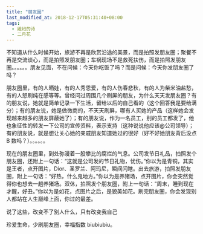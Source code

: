 ```yaml
---
title: "朋友圈"
last_modified_at: 2018-12-17T05:31:40+08:00
tags:
  - 媳妇的诗
  - 二月花
---
```


不知道从什么时候开始，旅游不再是欣赏沿途的美景，而是拍照发朋友圈；聚餐不再是交流谈心，而是拍照发朋友圈；车祸现场不是救死扶伤，而是拍照发朋友圈。。。。。。朋友见面，不在问候：今天你吃饭了吗？而是问候：今天你发朋友圈了吗？

朋友圈里，有的人晒娃，有的人秀恩爱，有的人伤春悲秋，有的人为柴米油盐愁，有的人怒刷纯在感等等。曾经问过周围几个刷屏的朋友，为什么天天发朋友圈？有的朋友说，她就是简单记录一下生活，留给以后的自己看的（这个回答我是要给满分）；有的朋友说，她是做微商的，不天天刷屏，哪有人买她的产品（这样她会发现越来越多的朋友屏蔽她了）；有的朋友说，作为一名员工，别的员工都发了，他也象征性的转发一下公司的宣传资料，表示支持（这种说说他应该@公司领导）；有的朋友说，就是想让关心她的亲戚朋友知道她过的很好（好不好她朋友背后没点 B 数吗？）。。。。。。

现在的朋友圈里，到处弥漫着一股攀比的腐烂的气息。公司发节日礼品，拍照发个朋友圈，还附上一句话：“这就是公司发的节日礼物，忧伤。”你以为是青铜，其实是王者，点开图片，Dior、圣罗兰、阿玛尼，瞬间闪瞎。出去旅游，拍照发朋友圈，附上一句话：“好热，什么鬼地方。”你以为是养猪场，点开图片，你会突然觉得你也想去一趟养猪场。双休，拍照发个朋友圈，附上一句话：“周末，睡到现在才醒，好丑。”你以为是如花，点图片之后，是貌美如花。刷完朋友圈，你会发现别人都站在人生巅峰上面，你过的最差。

说了这些，改变不了别人什么，只有改变我自己

珍爱生命，少刷朋友圈，幸福指数 biubiubiu。
